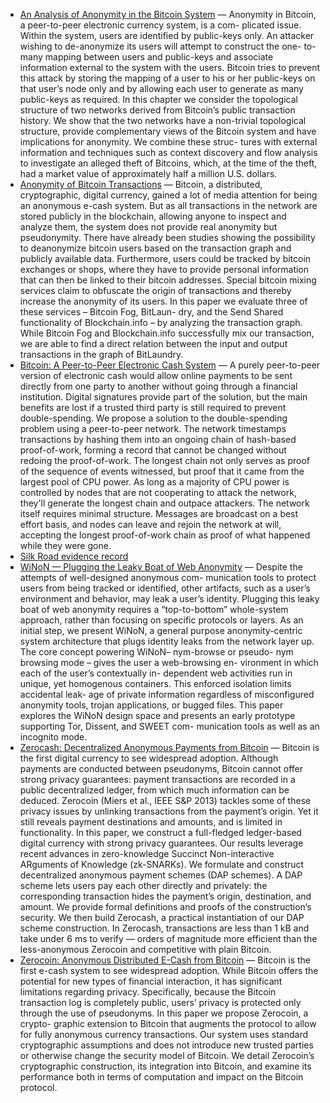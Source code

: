  - [An Analysis of Anonymity in the Bitcoin System](./Papers/An%20Analysis%20of%20Anonymity%20in%20the%20Bitcoin%20System.pdf?raw=true) — Anonymity in Bitcoin, a peer-to-peer electronic currency system, is a com- plicated issue. Within the system, users are identified by public-keys only. An attacker wishing to de-anonymize its users will attempt to construct the one- to-many mapping between users and public-keys and associate information external to the system with the users. Bitcoin tries to prevent this attack by storing the mapping of a user to his or her public-keys on that user’s node only and by allowing each user to generate as many public-keys as required. In this chapter we consider the topological structure of two networks derived from Bitcoin’s public transaction history. We show that the two networks have a non-trivial topological structure, provide complementary views of the Bitcoin system and have implications for anonymity. We combine these struc- tures with external information and techniques such as context discovery and flow analysis to investigate an alleged theft of Bitcoins, which, at the time of the theft, had a market value of approximately half a million U.S. dollars.
 - [Anonymity of Bitcoin Transactions](Papers/Anonymity%20of%20Bitcoin%20Transactions.pdf?raw=true) — Bitcoin, a distributed, cryptographic, digital currency, gained a lot of media attention for being an anonymous e-cash system. But as all transactions in the network are stored publicly in the blockchain, allowing anyone to inspect and analyze them, the system does not provide real anonymity but pseudonymity. There have already been studies showing the possibility to deanonymize bitcoin users based on the transaction graph and publicly available data. Furthermore, users could be tracked by bitcoin exchanges or shops, where they have to provide personal information that can then be linked to their bitcoin addresses. Special bitcoin mixing services claim to obfuscate the origin of transactions and thereby increase the anonymity of its users. In this paper we evaluate three of these services – Bitcoin Fog, BitLaun- dry, and the Send Shared functionality of Blockchain.info – by analyzing the transaction graph. While Bitcoin Fog and Blockchain.info successfully mix our transaction, we are able to find a direct relation between the input and output transactions in the graph of BitLaundry.
 - [Bitcoin: A Peer-to-Peer Electronic Cash System](Papers/Bitcoin-%20A%20Peer-to-Peer%20Electronic%20Cash%20System.pdf?raw=true) — A purely peer-to-peer version of electronic cash would allow online payments to be sent directly from one party to another without going through a financial institution. Digital signatures provide part of the solution, but the main benefits are lost if a trusted third party is still required to prevent double-spending. We propose a solution to the double-spending problem using a peer-to-peer network. The network timestamps transactions by hashing them into an ongoing chain of hash-based proof-of-work, forming a record that cannot be changed without redoing the proof-of-work. The longest chain not only serves as proof of the sequence of events witnessed, but proof that it came from the largest pool of CPU power. As long as a majority of CPU power is controlled by nodes that are not cooperating to attack the network, they'll generate the longest chain and outpace attackers. The network itself requires minimal structure. Messages are broadcast on a best effort basis, and nodes can leave and rejoin the network at will, accepting the longest proof-of-work chain as proof of what happened while they were gone.
 - [Silk Road evidence record](Papers/Silk%20Road%20evidence%20record.pdf?raw=true)
 - [WiNoN — Plugging the Leaky Boat of Web Anonymity](Papers/WiNoN%20—%20Plugging%20the%20Leaky%20Boat%20of%20Web%20Anonymity.pdf?raw=true) — Despite the attempts of well-designed anonymous com- munication tools to protect users from being tracked or identified, other artifacts, such as a user’s environment and behavior, may leak a user’s identity. Plugging this leaky boat of web anonymity requires a “top-to-bottom” whole-system approach, rather than focusing on specific protocols or layers. As an initial step, we present WiNoN, a general purpose anonymity-centric system architecture that plugs identity leaks from the network layer up. The core concept powering WiNoN– nym-browse or pseudo- nym browsing mode – gives the user a web-browsing en- vironment in which each of the user’s contextually in- dependent web activities run in unique, yet homogenous containers. This enforced isolation limits accidental leak- age of private information regardless of misconfigured anonymity tools, trojan applications, or bugged files. This paper explores the WiNoN design space and presents an early prototype supporting Tor, Dissent, and SWEET com- munication tools as well as an incognito mode.
 - [Zerocash: Decentralized Anonymous Payments from Bitcoin](Papers/Zerocash-%20Decentralized%20Anonymous%20Payments%20from%20Bitcoin.pdf?raw=true) — Bitcoin is the first digital currency to see widespread adoption. Although payments are conducted between pseudonyms, Bitcoin cannot offer strong privacy guarantees: payment transactions are recorded in a public decentralized ledger, from which much information can be deduced. Zerocoin (Miers et al., IEEE S&P 2013) tackles some of these privacy issues by unlinking transactions from the payment’s origin. Yet it still reveals payment destinations and amounts, and is limited in functionality. In this paper, we construct a full-fledged ledger-based digital currency with strong privacy guarantees. Our results leverage recent advances in zero-knowledge Succinct Non-interactive ARguments of Knowledge (zk-SNARKs). We formulate and construct decentralized anonymous payment schemes (DAP schemes). A DAP scheme lets users pay each other directly and privately: the corresponding transaction hides the payment’s origin, destination, and amount. We provide formal definitions and proofs of the construction’s security. We then build Zerocash, a practical instantiation of our DAP scheme construction. In Zerocash, transactions are less than 1 kB and take under 6 ms to verify — orders of magnitude more efficient than the less-anonymous Zerocoin and competitive with plain Bitcoin.
 - [Zerocoin: Anonymous Distributed E-Cash from Bitcoin](Papers/Zerocoin:%20Anonymous%20Distributed%20E-Cash%20from%20Bitcoin.pdf?raw=true) — Bitcoin is the first e-cash system to see widespread adoption. While Bitcoin offers the potential for new types of financial interaction, it has significant limitations regarding privacy. Specifically, because the Bitcoin transaction log is completely public, users’ privacy is protected only through the use of pseudonyms. In this paper we propose Zerocoin, a crypto- graphic extension to Bitcoin that augments the protocol to allow for fully anonymous currency transactions. Our system uses standard cryptographic assumptions and does not introduce new trusted parties or otherwise change the security model of Bitcoin. We detail Zerocoin’s cryptographic construction, its integration into Bitcoin, and examine its performance both in terms of computation and impact on the Bitcoin protocol.